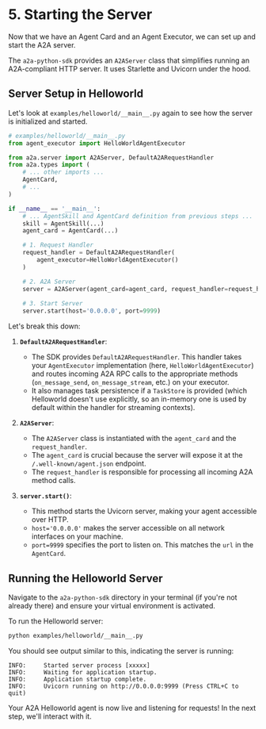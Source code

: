 # 5. Starting the Server

Now that we have an Agent Card and an Agent Executor, we can set up and start the A2A server.

The `a2a-python-sdk` provides an `A2AServer` class that simplifies running an A2A-compliant HTTP server. It uses Starlette and Uvicorn under the hood.

## Server Setup in Helloworld

Let's look at `examples/helloworld/__main__.py` again to see how the server is initialized and started.

```python
# examples/helloworld/__main__.py
from agent_executor import HelloWorldAgentExecutor

from a2a.server import A2AServer, DefaultA2ARequestHandler
from a2a.types import (
    # ... other imports ...
    AgentCard,
    # ...
)

if __name__ == '__main__':
    # ... AgentSkill and AgentCard definition from previous steps ...
    skill = AgentSkill(...) 
    agent_card = AgentCard(...)

    # 1. Request Handler
    request_handler = DefaultA2ARequestHandler(
        agent_executor=HelloWorldAgentExecutor()
    )

    # 2. A2A Server
    server = A2AServer(agent_card=agent_card, request_handler=request_handler)
    
    # 3. Start Server
    server.start(host='0.0.0.0', port=9999)
```

Let's break this down:

1. **`DefaultA2ARequestHandler`**:
    - The SDK provides `DefaultA2ARequestHandler`. This handler takes your `AgentExecutor` implementation (here, `HelloWorldAgentExecutor`) and routes incoming A2A RPC calls to the appropriate methods (`on_message_send`, `on_message_stream`, etc.) on your executor.
    - It also manages task persistence if a `TaskStore` is provided (which Helloworld doesn't use explicitly, so an in-memory one is used by default within the handler for streaming contexts).

2. **`A2AServer`**:
    - The `A2AServer` class is instantiated with the `agent_card` and the `request_handler`.
    - The `agent_card` is crucial because the server will expose it at the `/.well-known/agent.json` endpoint.
    - The `request_handler` is responsible for processing all incoming A2A method calls.

3. **`server.start()`**:
    - This method starts the Uvicorn server, making your agent accessible over HTTP.
    - `host='0.0.0.0'` makes the server accessible on all network interfaces on your machine.
    - `port=9999` specifies the port to listen on. This matches the `url` in the `AgentCard`.

## Running the Helloworld Server

Navigate to the `a2a-python-sdk` directory in your terminal (if you're not already there) and ensure your virtual environment is activated.

To run the Helloworld server:

```bash
python examples/helloworld/__main__.py
```

You should see output similar to this, indicating the server is running:

```console
INFO:     Started server process [xxxxx]
INFO:     Waiting for application startup.
INFO:     Application startup complete.
INFO:     Uvicorn running on http://0.0.0.0:9999 (Press CTRL+C to quit)
```

Your A2A Helloworld agent is now live and listening for requests! In the next step, we'll interact with it.
